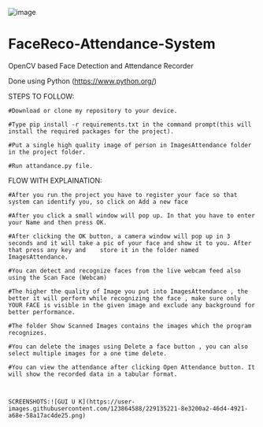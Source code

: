 ![image](https://user-images.githubusercontent.com/123864588/229131151-db8038a4-6395-4523-82fd-d27e2d332573.png)
# FaceReco-Attendance-System
OpenCV based Face Detection and Attendance Recorder 

Done using Python (https://www.python.org/)



STEPS TO FOLLOW:

	#Download or clone my repository to your device.

	#Type pip install -r requirements.txt in the command prompt(this will install the required packages for the project).

	#Put a single high quality image of person in ImagesAttendance folder in the project folder.

	#Run attandance.py file.
	
	
	
FLOW WITH EXPLAINATION:
	
	#After you run the project you have to register your face so that system can identify you, so click on Add a new face

	#After you click a small window will pop up. In that you have to enter your Name and then press OK.

	#After clicking the OK button, a camera window will pop up in 3 seconds and it will take a pic of your face and show it to you. After that press any key and 	store it in the folder named ImagesAttendance.

	#You can detect and recognize faces from the live webcam feed also using the Scan Face (Webcam)

	#The higher the quality of Image you put into ImagesAttendance , the better it will perform while recognizing the face , make sure only YOUR FACE is visible in the given image and exclude any background for better performance.

	#The folder Show Scanned Images contains the images which the program recognizes.

	#You can delete the images using Delete a face button , you can also select multiple images for a one time delete.

	#You can view the attendance after clicking Open Attendance button. It will show the recorded data in a tabular format.
	
	
	
	SCREENSHOTS:![GUI U K](https://user-images.githubusercontent.com/123864588/229135221-8e3200a2-46d4-4921-a68e-58a17ac4de25.png)

	

